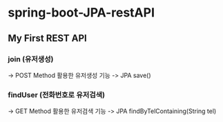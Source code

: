 # spring-boot-JPA-restAPI

## My First REST API

### join (유저생성)
  -> POST Method 활용한 유저생성 기능
  -> JPA save()
  
### findUser (전화번호로 유저검색)
  -> GET Method 활용한 유저검색 기능
  -> JPA findByTelContaining(String tel)
